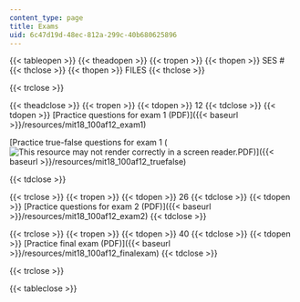 ```yaml
---
content_type: page
title: Exams
uid: 6c47d19d-48ec-812a-299c-40b680625896
---
```


{{< tableopen >}}
{{< theadopen >}}
{{< tropen >}}
{{< thopen >}}
SES #
{{< thclose >}}
{{< thopen >}}
FILES
{{< thclose >}}

{{< trclose >}}

{{< theadclose >}}
{{< tropen >}}
{{< tdopen >}}
12
{{< tdclose >}}
{{< tdopen >}}
[Practice questions for exam 1 (PDF)]({{< baseurl >}}/resources/mit18_100af12_exam1)

[Practice true-false questions for exam 1 (![This resource may not render correctly in a screen reader.](/images/inacessible.gif)PDF)]({{< baseurl >}}/resources/mit18_100af12_truefalse)


{{< tdclose >}}

{{< trclose >}}
{{< tropen >}}
{{< tdopen >}}
26
{{< tdclose >}}
{{< tdopen >}}
[Practice questions for exam 2 (PDF)]({{< baseurl >}}/resources/mit18_100af12_exam2)
{{< tdclose >}}

{{< trclose >}}
{{< tropen >}}
{{< tdopen >}}
40
{{< tdclose >}}
{{< tdopen >}}
[Practice final exam (PDF)]({{< baseurl >}}/resources/mit18_100af12_finalexam)
{{< tdclose >}}

{{< trclose >}}

{{< tableclose >}}